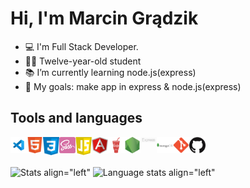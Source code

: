 # Hi, I'm Marcin Grądzik

- 💻 I'm Full Stack Developer.
- 👱‍♂️ Twelve-year-old student
- 📚 I’m currently learning node.js(express)
- 🥅 My goals: make app in express & node.js(express)

## Tools and languages

<img align="left" alt="Visual Studio Code" width="26px" src="https://raw.githubusercontent.com/marcing20067/marcing20067/main/icons/vsc.jpg" />
<img align="left" alt="Html" width="26px" src="https://raw.githubusercontent.com/marcing20067/marcing20067/main/icons/html.png" />
<img align="left" alt="Css" width="26px" src="https://raw.githubusercontent.com/marcing20067/marcing20067/main/icons/css.png" />
<img align="left" alt="Sass" width="26px" src="https://raw.githubusercontent.com/marcing20067/marcing20067/main/icons/sass.png" />
<img align="left" alt="Js" width="26px" src="https://raw.githubusercontent.com/marcing20067/marcing20067/main/icons/js.png" />
<img align="left" alt="Angular" width="26px" src="https://raw.githubusercontent.com/marcing20067/marcing20067/main/icons/angular.png" />
<img align="left" alt="Gulp" width="26px" src="https://raw.githubusercontent.com/marcing20067/marcing20067/main/icons/gulp.png" />
<img align="left" alt="Node.js" width="26px" src="https://raw.githubusercontent.com/marcing20067/marcing20067/main/icons/nodejs.png" />
<img align="left" alt="Express" width="26px" src="https://raw.githubusercontent.com/marcing20067/marcing20067/main/icons/express.png" />
<img align="left" alt="MongoDB" width="26px" src="https://raw.githubusercontent.com/marcing20067/marcing20067/main/icons/mongodb.png" />
<img align="left" alt="Git" width="26px" src="https://raw.githubusercontent.com/marcing20067/marcing20067/main/icons/git.png" />
<img align="left" alt="Github" width="26px" src="https://raw.githubusercontent.com/marcing20067/marcing20067/main/icons/github.png" />

<br><br>

![Stats align="left"](https://github-readme-stats.vercel.app/api?username=marcing20067&show_icons=true&include_all_commits=true&count_private=true&hide_title=true)
![Language stats align="left"](https://github-readme-stats.vercel.app/api/top-langs/?username=marcing20067&layout=compact)


